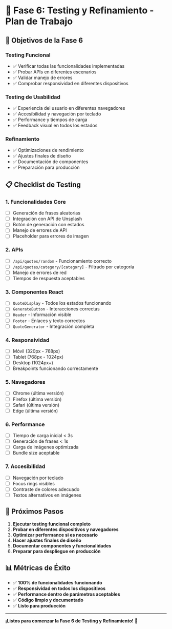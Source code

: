 # 🧪 Fase 6: Testing y Refinamiento - Plan de Trabajo

## 🎯 Objetivos de la Fase 6

### **Testing Funcional**
- ✅ Verificar todas las funcionalidades implementadas
- ✅ Probar APIs en diferentes escenarios
- ✅ Validar manejo de errores
- ✅ Comprobar responsividad en diferentes dispositivos

### **Testing de Usabilidad**
- ✅ Experiencia del usuario en diferentes navegadores
- ✅ Accesibilidad y navegación por teclado
- ✅ Performance y tiempos de carga
- ✅ Feedback visual en todos los estados

### **Refinamiento**
- ✅ Optimizaciones de rendimiento
- ✅ Ajustes finales de diseño
- ✅ Documentación de componentes
- ✅ Preparación para producción

## 📋 Checklist de Testing

### **1. Funcionalidades Core**
- [ ] Generación de frases aleatorias
- [ ] Integración con API de Unsplash
- [ ] Botón de generación con estados
- [ ] Manejo de errores de API
- [ ] Placeholder para errores de imagen

### **2. APIs**
- [ ] `/api/quotes/random` - Funcionamiento correcto
- [ ] `/api/quotes/category/[category]` - Filtrado por categoría
- [ ] Manejo de errores de red
- [ ] Tiempos de respuesta aceptables

### **3. Componentes React**
- [ ] `QuoteDisplay` - Todos los estados funcionando
- [ ] `GenerateButton` - Interacciones correctas
- [ ] `Header` - Información visible
- [ ] `Footer` - Enlaces y texto correctos
- [ ] `QuoteGenerator` - Integración completa

### **4. Responsividad**
- [ ] Móvil (320px - 768px)
- [ ] Tablet (768px - 1024px)
- [ ] Desktop (1024px+)
- [ ] Breakpoints funcionando correctamente

### **5. Navegadores**
- [ ] Chrome (última versión)
- [ ] Firefox (última versión)
- [ ] Safari (última versión)
- [ ] Edge (última versión)

### **6. Performance**
- [ ] Tiempo de carga inicial < 3s
- [ ] Generación de frases < 1s
- [ ] Carga de imágenes optimizada
- [ ] Bundle size aceptable

### **7. Accesibilidad**
- [ ] Navegación por teclado
- [ ] Focus rings visibles
- [ ] Contraste de colores adecuado
- [ ] Textos alternativos en imágenes

## 🚀 Próximos Pasos

1. **Ejecutar testing funcional completo**
2. **Probar en diferentes dispositivos y navegadores**
3. **Optimizar performance si es necesario**
4. **Hacer ajustes finales de diseño**
5. **Documentar componentes y funcionalidades**
6. **Preparar para despliegue en producción**

## 📊 Métricas de Éxito

- ✅ **100% de funcionalidades funcionando**
- ✅ **Responsividad en todos los dispositivos**
- ✅ **Performance dentro de parámetros aceptables**
- ✅ **Código limpio y documentado**
- ✅ **Listo para producción**

---

**¡Listos para comenzar la Fase 6 de Testing y Refinamiento!** 🎉
